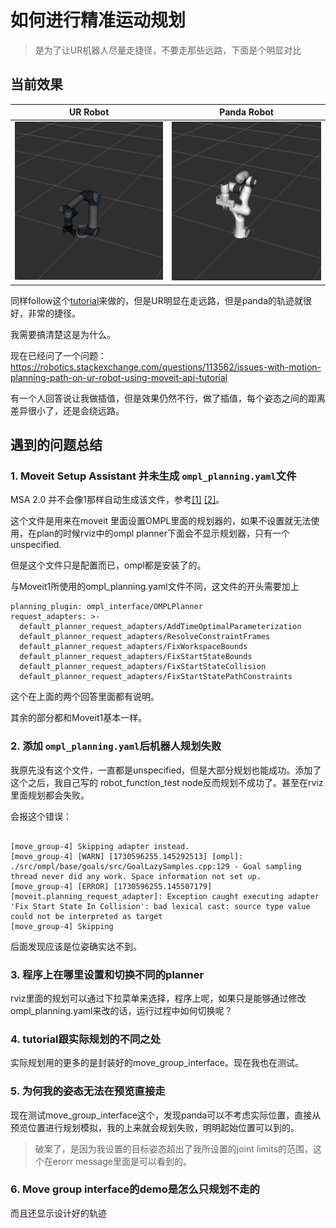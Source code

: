 # 如何进行精准运动规划
> 是为了让UR机器人尽量走捷径，不要走那些远路，下面是个明显对比

## 当前效果

| UR Robot                        | Panda Robot                        |
| ------------------------------- | ---------------------------------- |
| ![ur](images/ur_robot_move.gif) | ![panda](images/panda_robot_move.gif) |

同样follow这个[tutorial](https://moveit.picknik.ai/main/doc/examples/motion_planning_api/motion_planning_api_tutorial.html)来做的，但是UR明显在走远路，但是panda的轨迹就很好，非常的捷径。

我需要搞清楚这是为什么。

现在已经问了一个问题：https://robotics.stackexchange.com/questions/113562/issues-with-motion-planning-path-on-ur-robot-using-moveit-api-tutorial

有一个人回答说让我做插值，但是效果仍然不行，做了插值，每个姿态之间的距离差异很小了，还是会绕远路。

## 遇到的问题总结

### 1. Moveit Setup Assistant 并未生成 `ompl_planning.yaml`文件

MSA 2.0 并不会像1那样自动生成该文件，参考[[1]](https://github.com/moveit/moveit2/issues/2256) [[2]](https://github.com/moveit/moveit2/issues/2265)。

这个文件是用来在moveit 里面设置OMPL里面的规划器的，如果不设置就无法使用，在plan的时候rviz中的ompl planner下面会不显示规划器，只有一个unspecified.

但是这个文件只是配置而已，ompl都是安装了的。

与Moveit1所使用的ompl_planning.yaml文件不同，这文件的开头需要加上

```yaml{.line-numbers}
planning_plugin: ompl_interface/OMPLPlanner
request_adapters: >-
  default_planner_request_adapters/AddTimeOptimalParameterization
  default_planner_request_adapters/ResolveConstraintFrames
  default_planner_request_adapters/FixWorkspaceBounds
  default_planner_request_adapters/FixStartStateBounds
  default_planner_request_adapters/FixStartStateCollision
  default_planner_request_adapters/FixStartStatePathConstraints
```

这个在上面的两个回答里面都有说明。

其余的部分都和Moveit1基本一样。

### 2. 添加 `ompl_planning.yaml`后机器人规划失败
我原先没有这个文件，一直都是unspecified，但是大部分规划也能成功。添加了这个之后，我自己写的 robot_function_test node反而规划不成功了。甚至在rviz里面规划都会失败。

会报这个错误：
```bash{.line-numbers}

[move_group-4] Skipping adapter instead.
[move_group-4] [WARN] [1730596255.145292513] [ompl]: ./src/ompl/base/goals/src/GoalLazySamples.cpp:129 - Goal sampling thread never did any work. Space information not set up.
[move_group-4] [ERROR] [1730596255.145507179] [moveit.planning_request_adapter]: Exception caught executing adapter 'Fix Start State In Collision': bad lexical cast: source type value could not be interpreted as target
[move_group-4] Skipping 
```

后面发现应该是位姿确实达不到。

### 3. 程序上在哪里设置和切换不同的planner
rviz里面的规划可以通过下拉菜单来选择，程序上呢，如果只是能够通过修改 ompl_planning.yaml来改的话，运行过程中如何切换呢？

### 4. tutorial跟实际规划的不同之处
实际规划用的更多的是封装好的move_group_interface。现在我也在测试。

### 5. 为何我的姿态无法在预览直接走
现在测试move_group_interface这个，发现panda可以不考虑实际位置，直接从预览位置进行规划模拟，我的上来就会规划失败，明明起始位置可以到的。

> 破案了，是因为我设置的目标姿态超出了我所设置的joint limits的范围，这个在erorr message里面是可以看到的。

### 6. Move group interface的demo是怎么只规划不走的
而且还显示设计好的轨迹